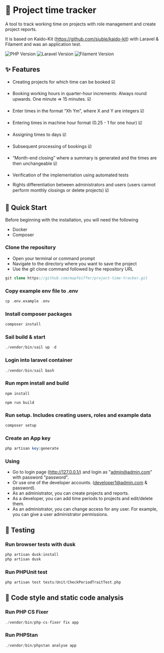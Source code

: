 # 🚀 Project time tracker

A tool to track working time on projects with role management and create project reports.

It is based on Kaido-Kit (https://github.com/siubie/kaido-kit) with Laravel & Filament and was an application test.

![PHP Version](https://img.shields.io/badge/PHP-8.2-blue?style=flat-square&logo=php)
![Laravel Version](https://img.shields.io/badge/Laravel-12.0-red?style=flat-square&logo=laravel)
![Filament Version](https://img.shields.io/badge/Filament-3.2-purple?style=flat-square)

## ✨ Features

- Creating projects for which time can be booked ☑️

- Booking working hours in quarter-hour increments: Always round upwards. One minute => 15 minutes. ☑️

- Enter times in the format “Xh Ym”, where X and Y are integers ☑️

- Entering times in machine hour format (0.25 - 1 for one hour) ☑️

- Assigning times to days ☑️

- Subsequent processing of bookings ☑️

- “Month-end closing” where a summary is generated and the times are then unchangeable ☑️

- Verification of the implementation using automated tests

- Rights differentiation between administrators and users (users cannot perform monthly closings or delete projects) ☑️

## 🚀 Quick Start

Before beginning with the installation, you will need the following

- Docker 
- Composer 

### Clone the repository 

- Open your terminal or command prompt
- Navigate to the directory where you want to save the project
- Use the git clone command followed by the repository URL

```php
git clone https://github.com/mapfeiffer/project-time-tracker.git
```

### Copy example env file to .env 

```php
cp .env.example .env 
```

### Install composer packages

```php
composer install
```

### Sail build & start

```php
./vendor/bin/sail up -d 
```

### Login into laravel container

```php
./vendor/bin/sail bash 
```

### Run mpm install and build 

```php
npm install
```
```
npm run build 
```

### Run setup. Includes creating users, roles and example data

```php
composer setup
```

### Create an App key 

```php
php artisan key:generate
```
   
### Using 

- Go to login page (http://127.0.0.1/) and login as "admin@admin.com" with password "password". 
- Or use one of the developer accounts. (developer1@admin.com & password).
- As an administrator, you can create projects and reports. 
- As a developer, you can add time periods to projects and edit/delete them.
- As an administrator, you can change access for any user. For example, you can give a user administrator permissions. 

## 🧪 Testing

### Run browser tests with dusk

```php
php artisan dusk:install 
php artisan dusk 
```
    
### Run PHPUnit test 

```php
php artisan test tests/Unit/CheckPeriodTraitTest.php
```

## 🧹 Code style and static code analysis  

### Run PHP CS Fixer 

```php
./vendor/bin/php-cs-fixer fix app
```
    
### Run PHPStan

```php
./vendor/bin/phpstan analyse app
```
